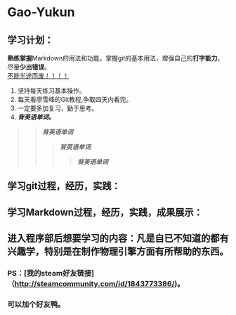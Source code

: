# Gao-Yukun
## 学习计划：  
**熟练掌握**Markdown的用法和功能，掌握git的基本用法，增强自己的**打字能力**，尽量**少出错误**。  
<u> 不能半途而废！！！！ </u>  
  1. 坚持每天练习基本操作。
  2. 每天看廖雪峰的Git教程,争取四天内看完。
  3. 一定要多加复习，勤于思考。
  4. ***背英语单词。***
>> ***背英语单词***    
>>> ***背英语单词***
>>>> ***背英语单词***
  

## 学习git过程，经历，实践：

## 学习Markdown过程，经历，实践，成果展示：  

## 进入程序部后想要学习的内容：凡是自已不知道的都有兴趣学，特别是在制作物理引擎方面有所帮助的东西。

### PS：[我的steam好友链接]（http://steamcommunity.com/id/1843773386/)。  
### 可以加个好友鸭。
